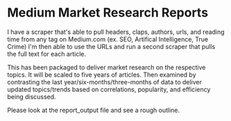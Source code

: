 # Medium Market Research Reports

I have a scraper that's able to pull headers, claps, authors, urls, and reading time from any tag on Medium.com (ex. SEO, Artifical Intelligence, True Crime)
I'm then able to use the URLs and run a second scraper that pulls the full text for each article.

This has been packaged to deliver market research on the respective topics. It will be scaled to five years of articles. Then examined by contrasting the last year/six-months/three-months of data to deliver updated topics/trends based on correlations, popularity, and efficiency being discussed.

Please look at the report_output file and see a rough outline.
